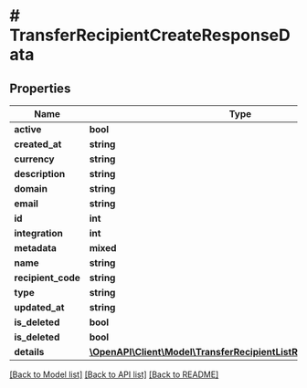 # # TransferRecipientCreateResponseData

## Properties

Name | Type | Description | Notes
------------ | ------------- | ------------- | -------------
**active** | **bool** |  |
**created_at** | **string** |  |
**currency** | **string** |  |
**description** | **string** |  |
**domain** | **string** |  |
**email** | **string** |  |
**id** | **int** |  |
**integration** | **int** |  |
**metadata** | **mixed** |  |
**name** | **string** |  |
**recipient_code** | **string** |  |
**type** | **string** |  |
**updated_at** | **string** |  |
**is_deleted** | **bool** |  |
**is_deleted** | **bool** |  |
**details** | [**\OpenAPI\Client\Model\TransferRecipientListResponseArrayDetails**](TransferRecipientListResponseArrayDetails.md) |  |

[[Back to Model list]](../../README.md#models) [[Back to API list]](../../README.md#endpoints) [[Back to README]](../../README.md)
